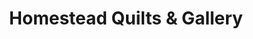 ---
title: "Homestead Quilts & Gallery"
url: /la-pine/homestead-quilts-und-gallery/
shop: Textil
---